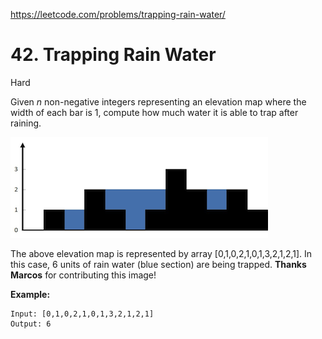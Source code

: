 ﻿https://leetcode.com/problems/trapping-rain-water/

# 42. Trapping Rain Water

Hard

Given *n* non-negative integers representing an elevation map where the width of each bar is 1, compute how much water it is able to trap after raining.

![img](images/rainwatertrap.png)

The above elevation map is represented by array [0,1,0,2,1,0,1,3,2,1,2,1]. In this case, 6 units of rain water (blue section) are being trapped. **Thanks Marcos** for contributing this image!

**Example:**

```
Input: [0,1,0,2,1,0,1,3,2,1,2,1]
Output: 6
```